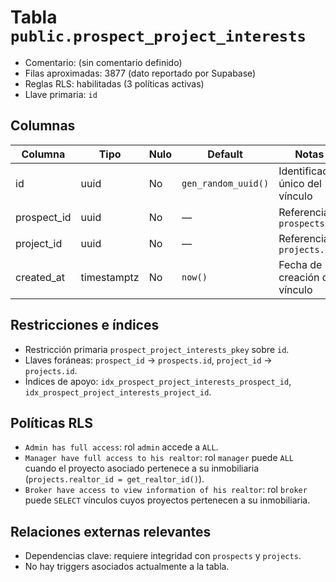# Tabla `public.prospect_project_interests`

- Comentario: (sin comentario definido)
- Filas aproximadas: 3877 (dato reportado por Supabase)
- Reglas RLS: habilitadas (3 políticas activas)
- Llave primaria: `id`

## Columnas
| Columna | Tipo | Nulo | Default | Notas |
| --- | --- | --- | --- | --- |
| id | uuid | No | `gen_random_uuid()` | Identificador único del vínculo |
| prospect_id | uuid | No | — | Referencia a `prospects.id` |
| project_id | uuid | No | — | Referencia a `projects.id` |
| created_at | timestamptz | No | `now()` | Fecha de creación del vínculo |

## Restricciones e índices
- Restricción primaria `prospect_project_interests_pkey` sobre `id`.
- Llaves foráneas: `prospect_id` → `prospects.id`, `project_id` → `projects.id`.
- Índices de apoyo: `idx_prospect_project_interests_prospect_id`, `idx_prospect_project_interests_project_id`.

## Políticas RLS
- `Admin has full access`: rol `admin` accede a `ALL`.
- `Manager have full access to his realtor`: rol `manager` puede `ALL` cuando el proyecto asociado pertenece a su inmobiliaria (`projects.realtor_id = get_realtor_id()`).
- `Broker have access to view information of his realtor`: rol `broker` puede `SELECT` vínculos cuyos proyectos pertenecen a su inmobiliaria.

## Relaciones externas relevantes
- Dependencias clave: requiere integridad con `prospects` y `projects`.
- No hay triggers asociados actualmente a la tabla.
